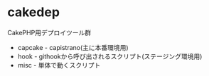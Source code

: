 cakedep
=======

CakePHP用デプロイツール群  

* capcake - capistrano(主に本番環境用)
* hook - githookから呼び出されるスクリプト(ステージング環境用)
* misc - 単体で動くスクリプト
